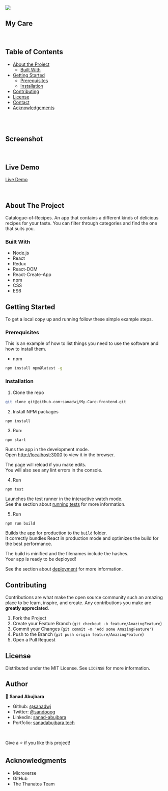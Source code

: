 ![](https://img.shields.io/badge/Microverse-blueviolet)

## My Care

<!-- PROJECT LOGO -->
<br />
<p align="center">

[comment]: <> ( <a href="#">)

[comment]: <> ( <img src="./src/assets/dim.png" alt="Logo" width="80" height="80">)

[comment]: <> ( </a>)

[comment]: <> (<h3 align="center">Platform Game JS Capstone</h3>)

[comment]: <> (<h2 align="center">Diamond Collector</h2>)

<!-- TABLE OF CONTENTS -->

## Table of Contents

- [About the Project](#about-the-project)
  - [Built With](#built-with)
- [Getting Started](#getting-started)
  - [Prerequisites](#prerequisites)
  - [Installation](#installation)
- [Contributing](#contributing)
- [License](#license)
- [Contact](#contact)
- [Acknowledgements](#acknowledgements)

<br>

[comment]: <> (![]&#40;./src/assets/diamond-collector.gif&#41;)

<br>

## Screenshot

<!-- ![](/public/assets/recipes1.png)

<br>

![](/public/assets/recipes2.png) -->

<br>

## Live Demo

[Live Demo](https://enigmatic-waters-74440.herokuapp.com)

<br>

<!-- ABOUT THE PROJECT -->

## About The Project

Catalogue-of-Recipes. An app that contains a different kinds of delicious recipes for your taste. You can filter through categories and find the one that suits you.

### Built With

- Node.js
- React
- Redux
- React-DOM
- React-Create-App
- npm
- CSS
- ES6

<!-- GETTING STARTED -->

## Getting Started

To get a local copy up and running follow these simple example steps.

### Prerequisites

This is an example of how to list things you need to use the software and how to install them.

- npm

```sh
npm install npm@latest -g
```

### Installation

1. Clone the repo

```sh
git clone git@github.com:sanadwj/My-Care-frontend.git
```

2. Install NPM packages

```sh
npm install
```

3. Run:

```
npm start
```

Runs the app in the development mode.\
Open [http://localhost:3000](http://localhost:3000) to view it in the browser.

The page will reload if you make edits.\
You will also see any lint errors in the console.

4. Run

```
npm test
```

Launches the test runner in the interactive watch mode.\
See the section about [running tests](https://facebook.github.io/create-react-app/docs/running-tests) for more information.

5. Run

```
npm run build
```

Builds the app for production to the `build` folder.\
It correctly bundles React in production mode and optimizes the build for the best performance.

The build is minified and the filenames include the hashes.\
Your app is ready to be deployed!

See the section about [deployment](https://facebook.github.io/create-react-app/docs/deployment) for more information.

<!-- CONTRIBUTING -->

## Contributing

Contributions are what make the open source community such an amazing place to be learn, inspire, and create. Any contributions you make are **greatly appreciated**.

1. Fork the Project
2. Create your Feature Branch (`git checkout -b feature/AmazingFeature`)
3. Commit your Changes (`git commit -m 'Add some AmazingFeature'`)
4. Push to the Branch (`git push origin feature/AmazingFeature`)
5. Open a Pull Request

<!-- LICENSE -->

## License

Distributed under the MIT License. See `LICENSE` for more information.

<!-- CONTACT -->

## Author

👤 **Sanad Abujbara**

- Github: [@sanadwj](https://github.com/sanadwj)
- Twitter: [@sandooog](https://twitter.com/sandooog)
- Linkedin: [sanad-abujbara](https://linkedin.com/in/sanad-abujbara)
- Portfolio: [sanadabujbara.tech](https://sanadabujbara.tech)

<br>

<!-- ACKNOWLEDGEMENTS -->

Give a ⭐️ if you like this project!

## Acknowledgments

- Microverse
- GitHub
- The Thanatos Team
